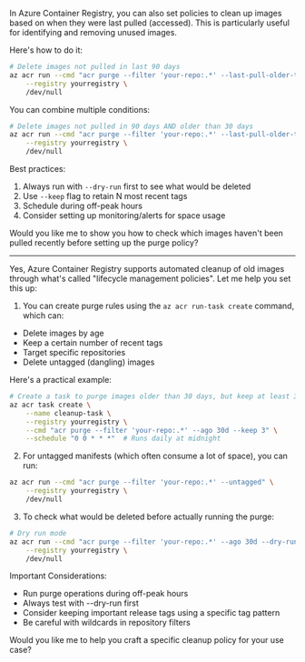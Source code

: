 In Azure Container Registry, you can also set policies to clean up images based on when they were last pulled (accessed). This is particularly useful for identifying and removing unused images.

Here's how to do it:

```bash
# Delete images not pulled in last 90 days
az acr run --cmd "acr purge --filter 'your-repo:.*' --last-pull-older-than 90d" \
    --registry yourregistry \
    /dev/null
```

You can combine multiple conditions:
```bash
# Delete images not pulled in 90 days AND older than 30 days
az acr run --cmd "acr purge --filter 'your-repo:.*' --last-pull-older-than 90d --ago 30d" \
    --registry yourregistry \
    /dev/null
```

Best practices:
1. Always run with `--dry-run` first to see what would be deleted
2. Use `--keep` flag to retain N most recent tags
3. Schedule during off-peak hours
4. Consider setting up monitoring/alerts for space usage

Would you like me to show you how to check which images haven't been pulled recently before setting up the purge policy?

---

Yes, Azure Container Registry supports automated cleanup of old images through what's called "lifecycle management policies". Let me help you set this up:

1. You can create purge rules using the `az acr run-task create` command, which can:
- Delete images by age
- Keep a certain number of recent tags
- Target specific repositories
- Delete untagged (dangling) images

Here's a practical example:

```bash
# Create a task to purge images older than 30 days, but keep at least 3 most recent tags
az acr task create \
    --name cleanup-task \
    --registry yourregistry \
    --cmd "acr purge --filter 'your-repo:.*' --ago 30d --keep 3" \
    --schedule "0 0 * * *"  # Runs daily at midnight
```

2. For untagged manifests (which often consume a lot of space), you can run:
```bash
az acr run --cmd "acr purge --filter 'your-repo:.*' --untagged" \
    --registry yourregistry \
    /dev/null
```

3. To check what would be deleted before actually running the purge:
```bash
# Dry run mode
az acr run --cmd "acr purge --filter 'your-repo:.*' --ago 30d --dry-run" \
    --registry yourregistry \
    /dev/null
```

Important Considerations:
- Run purge operations during off-peak hours
- Always test with --dry-run first
- Consider keeping important release tags using a specific tag pattern
- Be careful with wildcards in repository filters

Would you like me to help you craft a specific cleanup policy for your use case?
